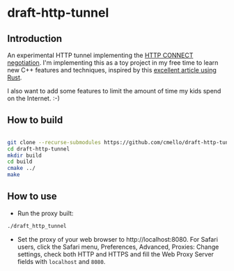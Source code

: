 # draft-http-tunnel

## Introduction

An experimental HTTP tunnel implementing the [HTTP CONNECT negotiation](https://en.wikipedia.org/wiki/HTTP_tunnel). I'm implementing this as a toy project in my free time to learn new C++ features and techniques, inspired by this [excellent article using Rust](https://medium.com/swlh/writing-a-modern-http-s-tunnel-in-rust-56e70d898700).

I also want to add some features to limit the amount of time my kids spend on the Internet. :-)

## How to build

```bash

git clone --recurse-submodules https://github.com/cmello/draft-http-tunnel.git
cd draft-http-tunnel
mkdir build
cd build
cmake ../
make

```

## How to use

* Run the proxy built:

```bash
./draft_http_tunnel
```

* Set the proxy of your web browser to http://localhost:8080. For Safari users, click the Safari menu, Preferences, Advanced, Proxies: Change settings, check both HTTP and HTTPS and fill the Web Proxy Server fields with ```localhost``` and ```8080```.

